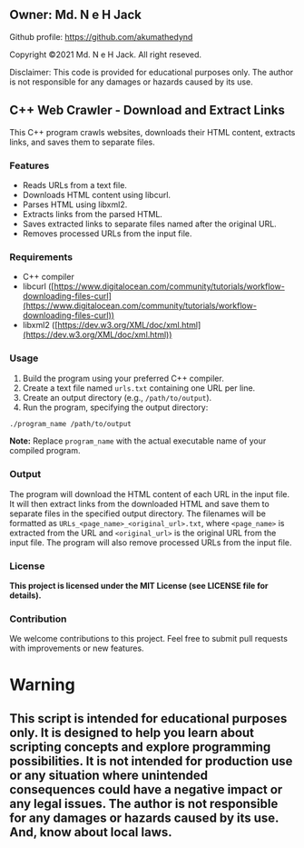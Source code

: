 ## Owner: Md. N e H Jack ##

Github profile: https://github.com/akumathedynd

Copyright ©2021 Md. N e H Jack. All right reseved.

Disclaimer: This code is provided for educational purposes only. The author is not responsible for any damages or hazards caused by its use.

## C++ Web Crawler - Download and Extract Links

This C++ program crawls websites, downloads their HTML content, extracts links, and saves them to separate files.

### Features

* Reads URLs from a text file.
* Downloads HTML content using libcurl.
* Parses HTML using libxml2.
* Extracts links from the parsed HTML.
* Saves extracted links to separate files named after the original URL. 
* Removes processed URLs from the input file.

### Requirements

* C++ compiler
* libcurl ([https://www.digitalocean.com/community/tutorials/workflow-downloading-files-curl](https://www.digitalocean.com/community/tutorials/workflow-downloading-files-curl))
* libxml2 ([https://dev.w3.org/XML/doc/xml.html](https://dev.w3.org/XML/doc/xml.html))

### Usage

1. Build the program using your preferred C++ compiler.
2. Create a text file named `urls.txt` containing one URL per line.
3. Create an output directory (e.g., `/path/to/output`).
4. Run the program, specifying the output directory:

```bash
./program_name /path/to/output
```

**Note:** Replace `program_name` with the actual executable name of your compiled program.

### Output

The program will download the HTML content of each URL in the input file. It will then extract links from the downloaded HTML and save them to separate files in the specified output directory. The filenames will be formatted as `URLs_<page_name>_<original_url>.txt`, where `<page_name>` is extracted from the URL and `<original_url>` is the original URL from the input file. The program will also remove processed URLs from the input file.

### License

**This project is licensed under the MIT License (see LICENSE file for details).**

### Contribution

We welcome contributions to this project. Feel free to submit pull requests with improvements or new features.

# Warning

## This script is intended for educational purposes only. It is designed to help you learn about scripting concepts and explore programming possibilities. It is not intended for production use or any situation where unintended consequences could have a negative impact or any legal issues.  The author is not responsible for any damages or hazards caused by its use. And, know about local laws.
